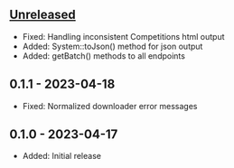 ## [Unreleased]
  * Fixed: Handling inconsistent Competitions html output
  * Added: System::toJson() method for json output
  * Added: getBatch() methods to all endpoints

## 0.1.1 - 2023-04-18
  * Fixed: Normalized downloader error messages

## 0.1.0 - 2023-04-17
  * Added: Initial release

[Unreleased]: https://github.com/johnstevenson/wprs-api/compare/0.1.0...HEAD
